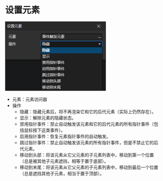 # 设置元素

![](img/setElement-1.png)

- 元素：元素访问器
- 操作
  - 隐藏：隐藏元素后，将不再渲染它和它的后代元素（实际上仍然存在）。
  - 显示：解除元素的隐藏状态。
  - 禁用指针事件：禁止自动触发该元素和它的后代元素的所有指针事件（包括鼠标按下这类事件）。
  - 启用指针事件：恢复元素指针事件的自动触发。
  - 跳过指针事件：禁止自动触发该元素的所有指针事件，但是不禁止它的后代元素。
  - 移动到头部：将该元素从它父元素的子元素列表中，移动到第一个位置（总是被其他子元素遮挡，相等于置于底部）。
  - 移动到末尾：将该元素从它父元素的子元素列表中，移动到最后一个位置（总是遮挡其他子元素，相当于置于顶部）。